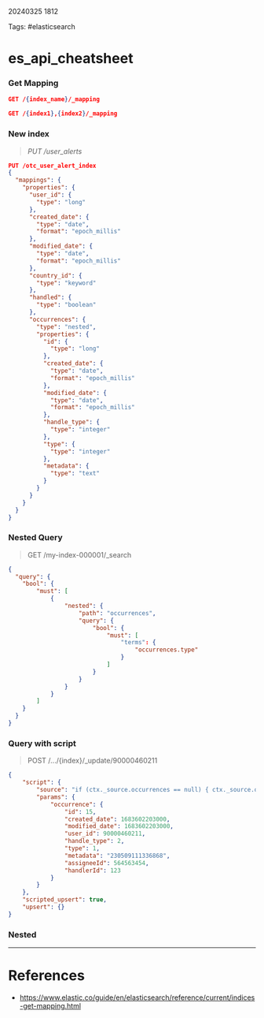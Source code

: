 20240325 1812

Tags: #elasticsearch

# es_api_cheatsheet

### Get Mapping
```json
GET /{index_name}/_mapping

GET /{index1},{index2}/_mapping
```

### New index
> _PUT /user_alerts_ 
```json
PUT /otc_user_alert_index
{
  "mappings": {
    "properties": {
      "user_id": {
        "type": "long"
      },
      "created_date": {
        "type": "date",
        "format": "epoch_millis"
      },
      "modified_date": {
        "type": "date",
        "format": "epoch_millis"
      },
      "country_id": {
        "type": "keyword"
      },
      "handled": {
        "type": "boolean"
      },
      "occurrences": {
        "type": "nested", 
        "properties": {
          "id": {
            "type": "long"
          },
          "created_date": {
            "type": "date",
            "format": "epoch_millis"
          },
          "modified_date": {
            "type": "date",
            "format": "epoch_millis"
          },
          "handle_type": {
            "type": "integer"
          },
          "type": {
            "type": "integer"
          },
          "metadata": {
            "type": "text"
          }
        }
      }
    }
  }
}
```

### Nested Query
> GET /my-index-000001/_search
```json
{
  "query": {
	"bool": {
		"must": [
			{
				"nested": {
					"path": "occurrences",
					"query": {
						"bool": {
							"must": [
								"terms": {
									"occurrences.type"
								}
							]
						}
					}
				}
			}
		]
	}
  }
}
```

### Query with script
> POST /.../{index}/_update/90000460211 
```json
{
    "script": {
        "source": "if (ctx._source.occurrences == null) { ctx._source.occurrences = []; } boolean updated = false; for (item in ctx._source.occurrences) { if (item.id == params.occurrence.id) { item.putAll(params.occurrence); updated = true; break; } } if (!updated) { ctx._source.occurrences.add(params.occurrence); }",
        "params": {
            "occurrence": {
                "id": 15,
                "created_date": 1683602203000,
                "modified_date": 1683602203000,
                "user_id": 90000460211,
                "handle_type": 2,
                "type": 1,
                "metadata": "230509111336868",
                "assigneeId": 564563454,
                "handlerId": 123
            }
        }
    },
    "scripted_upsert": true,
    "upsert": {}
}
```

### Nested

--- 
# References
- https://www.elastic.co/guide/en/elasticsearch/reference/current/indices-get-mapping.html
